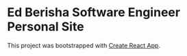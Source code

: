 # Ed Berisha Software Engineer Personal Site

This project was bootstrapped with [Create React App](https://github.com/facebook/create-react-app).
